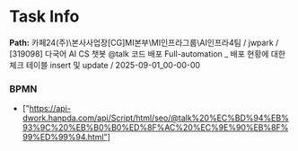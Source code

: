 # Task Info

**Path:** 카페24(주)\본사사업장\[CG]MI본부\MI인프라그룹\AI인프라4팀 / jwpark / [319098] 다국어 AI CS 챗봇 @talk 코드 배포 Full-automation _ 배포 현황에 대한 체크 테이블 insert 및 update / 2025-09-01_00-00-00

### BPMN
- ["https://api-dwork.hanpda.com/api/Script/html/seo/@talk%20%EC%BD%94%EB%93%9C%20%EB%B0%B0%ED%8F%AC%20%EC%9E%90%EB%8F%99%ED%99%94.html"]

